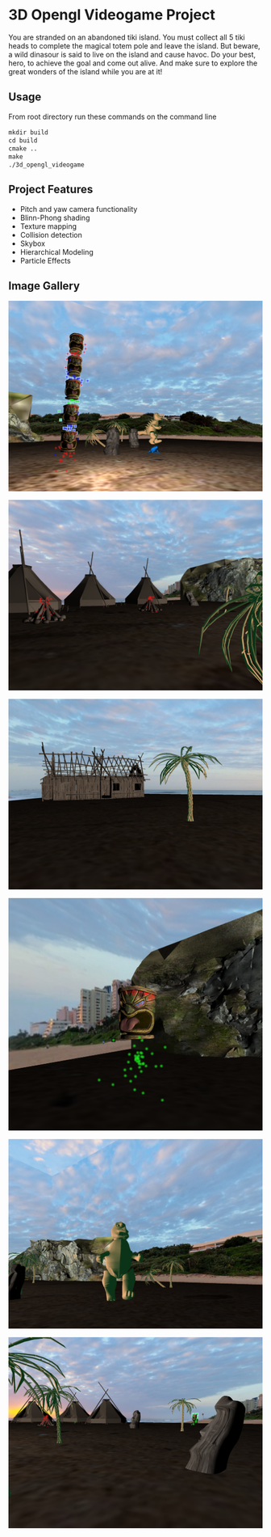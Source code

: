 # 3D Opengl Videogame Project

You are stranded on an abandoned tiki island. You must collect all 5 tiki heads to complete the magical totem pole and leave the island. But beware, a wild dinasour is said to live on the island and cause havoc. Do your best, hero, to achieve the goal and come out alive. And make sure to explore the great wonders of the island while you are at it!

## Usage

From root directory run these commands on the command line

    mkdir build
    cd build
    cmake ..
    make
    ./3d_opengl_videogame

## Project Features

* Pitch and yaw camera functionality
* Blinn-Phong shading
* Texture mapping
* Collision detection
* Skybox
* Hierarchical Modeling
* Particle Effects

## Image Gallery

![Tux, the Linux mascot](/image_gallery/image6.png)

![Tux, the Linux mascot](/image_gallery/image1.png)

![Tux, the Linux mascot](/image_gallery/image2.png)

![Tux, the Linux mascot](/image_gallery/image3.png)

![Tux, the Linux mascot](/image_gallery/image4.png)

![Tux, the Linux mascot](/image_gallery/image5.png)


